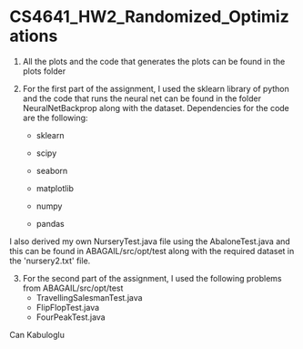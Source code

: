 # CS4641_HW2_Randomized_Optimizations

1) All the plots and the code that generates the plots can be found in the plots folder

2) For the first part of the assignment, I used the sklearn library of python and the code that runs the neural net can be found in the folder NeuralNetBackprop along with the dataset. Dependencies for the code are the following:

    - sklearn

    - scipy

    - seaborn

    - matplotlib

    - numpy

    - pandas

    
I also derived my own NurseryTest.java file using the AbaloneTest.java and this can be found in ABAGAIL/src/opt/test along with the required dataset in the 'nursery2.txt' file.

3) For the second part of the assignment, I used the following problems from ABAGAIL/src/opt/test
    - TravellingSalesmanTest.java
    - FlipFlopTest.java
    - FourPeakTest.java

Can Kabuloglu
